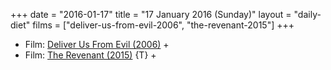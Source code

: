 +++
date = "2016-01-17"
title = "17 January 2016 (Sunday)"
layout = "daily-diet"
films = ["deliver-us-from-evil-2006", "the-revenant-2015"]
+++


* Film: [Deliver Us From Evil (2006)](/films/deliver-us-from-evil-2006) +
* Film: [The Revenant (2015)](/films/the-revenant-2015) {T} +